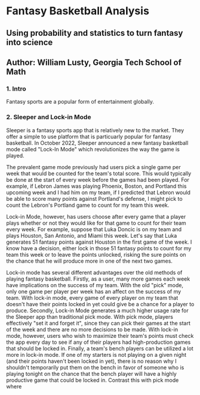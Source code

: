 # Fantasy Basketball Analysis
## Using probability and statistics to turn fantasy into science
## Author: William Lusty, Georgia Tech School of Math
### 1. Intro
Fantasy sports are a popular form of entertainment globally.
### 2. Sleeper and Lock-in Mode
Sleeper is a fantasy sports app that is relatively new to the market. They offer a simple to use platform that is particuarly popular for fantasy basketball. In October 2022, Sleeper announced a new fantasy basketball mode called "Lock-In Mode" which revolutionizes the way the game is played. 

The prevalent game mode previously had users pick a single game per week that would be counted for the team's total score. This would typically be done at the start of every week before the games had been played. For example, if Lebron James was playing Phoenix, Boston, and Portland this upcoming week and I had him on my team, if I predicted that Lebron would be able to score many points against Portland's defense, I might pick to count the Lebron's Portland game to count for my team this week. 

Lock-in Mode, however, has users choose after every game that a player plays whether or not they would like for that game to count for their team every week. For example, suppose that Luka Doncic is on my team and plays Houston, San Antonio, and Miami this week. Let's say that Luka generates 51 fantasy points against Houston in the first game of the week. I know have a decision, either lock in those 51 fantasy points to count for my team this week or to leave the points unlocked, risking the sure points on the chance that he will produce more in one of the next two games.

Lock-in mode has several different advantages over the old methods of playing fantasy basketball. Firstly, as a user, many more games each week have implications on the success of my team. With the old "pick" mode, only one game per player per week has an affect on the success of my team. With lock-in mode, every game of every player on my team that doesn't have their points locked in yet could give be a chance for a player to produce. Secondly, Lock-in Mode generates a much higher usage rate for the Sleeper app than traditional pick mode. With pick mode, players effectively "set it and forget it", since they can pick their games at the start of the week and there are no more decisions to be made. With lock-in mode, however, users who wish to maximize their team's points must check the app every day to see if any of their players had high-production games that should be locked in. Finally, a team's bench players can be utilized a lot more in lock-in mode. If one of my starters is not playing on a given night (and their points haven't been locked in yet), there is no reason why I shouldn't temporarily put them on the bench in favor of someone who is playing tonight on the chance that the bench player will have a highly productive game that could be locked in. Contrast this with pick mode where 
 


```python

```
